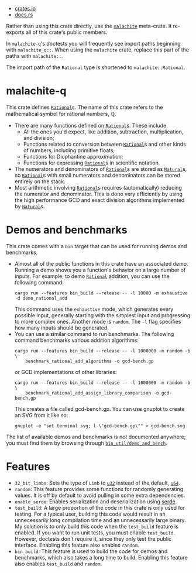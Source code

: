 - [crates.io](https://crates.io/crates/malachite-q)
- [docs.rs](https://docs.rs/malachite-base/latest/malachite_q/)

Rather than using this crate directly, use the
[`malachite`](https://crates.io/crates/malachite) meta-crate. It re-exports all of this crate's
public members.

In `malachite-q`'s doctests you will frequently see import paths beginning with
`malachite_q::`. When using the `malachite` crate, replace this part of the paths with
`malachite::`.

The import path of the `Rational` type is shortened to `malachite::Rational`.

# malachite-q
This crate defines
[`Rational`](https://docs.rs/malachite-q/latest/malachite_q/struct.Rational.html)s. The name of
this crate refers to the mathematical symbol for rational numbers, ℚ.
- There are many functions defined on
  [`Rational`](https://docs.rs/malachite-q/latest/malachite_q/struct.Rational.html)s. These include
  - All the ones you'd expect, like addition, subtraction, multiplication, and division;
  - Functions related to conversion between
    [`Rational`](https://docs.rs/malachite-q/latest/malachite_q/struct.Rational.html)s and other
    kinds of numbers, including primitive floats;
  - Functions for Diophantine approximation;
  - Functions for expressing
    [`Rational`](https://docs.rs/malachite-q/latest/malachite_q/struct.Rational.html)s in
    scientific notation.
- The numerators and denominators of
  [`Rational`](https://docs.rs/malachite-q/latest/malachite_q/struct.Rational.html)s are stored as
  [`Natural`](https://docs.rs/malachite-nz/latest/malachite_nz/natural/struct.Natural.html)s, so
  [`Rational`](https://docs.rs/malachite-q/latest/malachite_q/struct.Rational.html)s with small
  numerators and denominators can be stored entirely on the stack.
- Most arithmetic involving
  [`Rational`](https://docs.rs/malachite-q/latest/malachite_q/struct.Rational.html)s requires
  (automatically) reducing the numerator and denominator. This is done very efficiently by using
  the high performance GCD and exact division algorithms implemented by
  [`Natural`](https://docs.rs/malachite-nz/latest/malachite_nz/natural/struct.Natural.html)s.

# Demos and benchmarks
This crate comes with a `bin` target that can be used for running demos and benchmarks.
- Almost all of the public functions in this crate have an associated demo. Running a demo
  shows you a function's behavior on a large number of inputs. For example, to demo
  [`Rational`](https://docs.rs/malachite-q/latest/malachite_q/struct.Rational.html) addition, you
  can use the following command:
  ```text
  cargo run --features bin_build --release -- -l 10000 -m exhaustive -d demo_rational_add
  ```
  This command uses the `exhaustive` mode, which generates every possible input, generally
  starting with the simplest input and progressing to more complex ones. Another mode is
  `random`. The `-l` flag specifies how many inputs should be generated.
- You can use a similar command to run benchmarks. The following command benchmarks various
  addition algorithms:
  ```text
  cargo run --features bin_build --release -- -l 1000000 -m random -b \
      benchmark_rational_add_algorithms -o gcd-bench.gp
  ```
  or GCD implementations of other libraries:
  ```text
  cargo run --features bin_build --release -- -l 1000000 -m random -b \
      benchmark_rational_add_assign_library_comparison -o gcd-bench.gp
  ```
  This creates a file called gcd-bench.gp. You can use gnuplot to create an SVG from it like
  so:
  ```text
  gnuplot -e "set terminal svg; l \"gcd-bench.gp\"" > gcd-bench.svg
  ```

The list of available demos and benchmarks is not documented anywhere; you must find them by
browsing through
[`bin_util/demo_and_bench`](https://github.com/mhogrefe/malachite/tree/master/malachite-q/src/bin_util/demo_and_bench).

# Features
- `32_bit_limbs`: Sets the type of `Limb` to
  [`u32`](https://doc.rust-lang.org/nightly/std/primitive.u32.html) instead of the default,
  [`u64`](https://doc.rust-lang.org/nightly/std/primitive.u64.html).
- `random`: This feature provides some functions for randomly generating values. It is off by
  default to avoid pulling in some extra dependencies.
- `enable_serde`: Enables serialization and deserialization using [serde](`https://serde.rs/`).
- `test_build`: A large proportion of the code in this crate is only used for testing. For a
  typical user, building this code would result in an unnecessarily long compilation time and
  an unnecessarily large binary. My solution is to only build this code when the `test_build`
  feature is enabled. If you want to run unit tests, you must enable `test_build`. However,
  doctests don't require it, since they only test the public interface. Enabling this feature also
  enables `random`.
- `bin_build`: This feature is used to build the code for demos and benchmarks, which also
  takes a long time to build. Enabling this feature also enables `test_build` and `random`.
